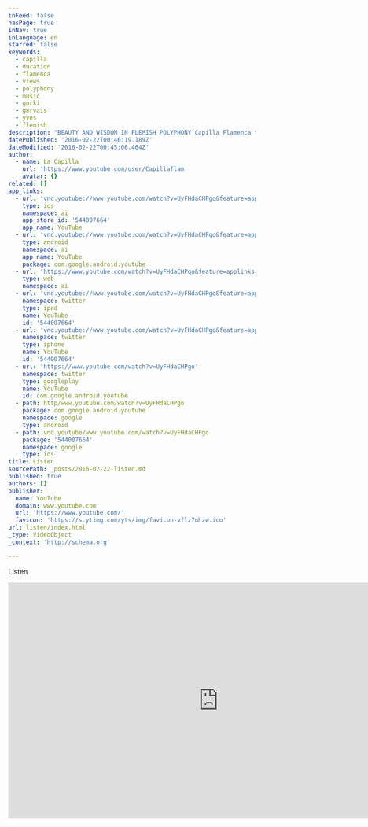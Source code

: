 ```yaml
---
inFeed: false
hasPage: true
inNav: true
inLanguage: en
starred: false
keywords:
  - capilla
  - duration
  - flamenca
  - views
  - polyphony
  - music
  - gorki
  - gervais
  - yves
  - flemish
description: "BEAUTY AND WISDOM IN FLEMISH POLYPHONY Capilla Flamenca takes early music to the souls of today's people Documentary by YVES GERVAIS (18'55'') This short documentary film presents Capilla Flamenca, ensemble for Franco-Flemish polyphonic music from 1350 until 1600, in four video clips and two television broadcast clips."
datePublished: '2016-02-22T00:46:19.189Z'
dateModified: '2016-02-22T00:45:06.464Z'
author:
  - name: La Capilla
    url: 'https://www.youtube.com/user/Capillaflam'
    avatar: {}
related: []
app_links:
  - url: 'vnd.youtube://www.youtube.com/watch?v=UyFHdaCHPgo&feature=applinks'
    type: ios
    namespace: ai
    app_store_id: '544007664'
    app_name: YouTube
  - url: 'vnd.youtube://www.youtube.com/watch?v=UyFHdaCHPgo&feature=applinks'
    type: android
    namespace: ai
    app_name: YouTube
    package: com.google.android.youtube
  - url: 'https://www.youtube.com/watch?v=UyFHdaCHPgo&feature=applinks'
    type: web
    namespace: ai
  - url: 'vnd.youtube://www.youtube.com/watch?v=UyFHdaCHPgo&feature=applinks'
    namespace: twitter
    type: ipad
    name: YouTube
    id: '544007664'
  - url: 'vnd.youtube://www.youtube.com/watch?v=UyFHdaCHPgo&feature=applinks'
    namespace: twitter
    type: iphone
    name: YouTube
    id: '544007664'
  - url: 'https://www.youtube.com/watch?v=UyFHdaCHPgo'
    namespace: twitter
    type: googleplay
    name: YouTube
    id: com.google.android.youtube
  - path: http/www.youtube.com/watch?v=UyFHdaCHPgo
    package: com.google.android.youtube
    namespace: google
    type: android
  - path: vnd.youtube/www.youtube.com/watch?v=UyFHdaCHPgo
    package: '544007664'
    namespace: google
    type: ios
title: Listen
sourcePath: _posts/2016-02-22-listen.md
published: true
authors: []
publisher:
  name: YouTube
  domain: www.youtube.com
  url: 'https://www.youtube.com/'
  favicon: 'https://s.ytimg.com/yts/img/favicon-vflz7uhzw.ico'
url: listen/index.html
_type: VideoObject
_context: 'http://schema.org'

---
```

Listen

<iframe src="https://cdn.embedly.com/widgets/media.html?src=https%3A%2F%2Fwww.youtube.com%2Fembed%2FUyFHdaCHPgo%3Ffeature%3Doembed&amp;url=https%3A%2F%2Fwww.youtube.com%2Fwatch%3Fv%3DUyFHdaCHPgo&amp;image=https%3A%2F%2Fi.ytimg.com%2Fvi%2FUyFHdaCHPgo%2Fhqdefault.jpg&amp;key=b7d04c9b404c499eba89ee7072e1c4f7&amp;type=text%2Fhtml&amp;schema=youtube" width="854" height="480" scrolling="no" frameborder="0" allowfullscreen="allowfullscreen" style=""></iframe>